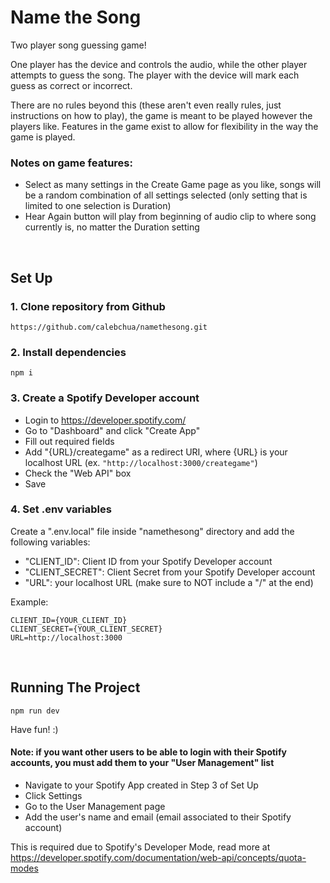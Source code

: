 # Name the Song

Two player song guessing game!

One player has the device and controls the audio, while the other player attempts to guess the song. The player with the device will mark each guess as correct or incorrect.

There are no rules beyond this (these aren't even really rules, just instructions on how to play), the game is meant to be played however the players like. Features in the game exist to allow for flexibility in the way the game is played.

### Notes on game features:
- Select as many settings in the Create Game page as you like, songs will be a random combination of all settings selected (only setting that is limited to one selection is Duration)
- Hear Again button will play from beginning of audio clip to where song currently is, no matter the Duration setting

<br/>

## Set Up

### 1. Clone repository from Github
```
https://github.com/calebchua/namethesong.git
```

### 2. Install dependencies
```
npm i
```

### 3. Create a Spotify Developer account
- Login to https://developer.spotify.com/
- Go to "Dashboard" and click "Create App"
- Fill out required fields
- Add "{URL}/creategame" as a redirect URI, where {URL} is your localhost URL (ex. ```"http://localhost:3000/creategame"```)
- Check the "Web API" box
- Save

### 4. Set .env variables
Create a ".env.local" file inside "namethesong" directory and add the following variables:
- "CLIENT_ID": Client ID from your Spotify Developer account
- "CLIENT_SECRET": Client Secret from your Spotify Developer account
- "URL": your localhost URL (make sure to NOT include a "/" at the end)

Example:
```
CLIENT_ID={YOUR_CLIENT_ID}
CLIENT_SECRET={YOUR_CLIENT_SECRET}
URL=http://localhost:3000
```
<br/>

## Running The Project
```
npm run dev
```

Have fun! :)

#### Note: if you want other users to be able to login with their Spotify accounts, you must add them to your "User Management" list
- Navigate to your Spotify App created in Step 3 of Set Up
- Click Settings
- Go to the User Management page
- Add the user's name and email (email associated to their Spotify account)

This is required due to Spotify's Developer Mode, read more at https://developer.spotify.com/documentation/web-api/concepts/quota-modes
